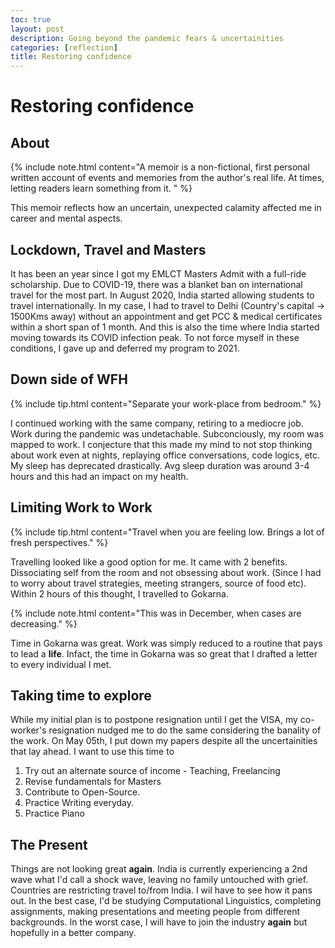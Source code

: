```yaml
---
toc: true
layout: post
description: Going beyond the pandemic fears & uncertainities
categories: [reflection]
title: Restoring confidence
---
```


# Restoring confidence

## About 

{% include note.html content="A memoir is a non-fictional, first personal written account of events and memories from the author's real life. At times, letting readers learn something from it.
" %}

This memoir reflects how an uncertain, unexpected calamity affected me in career and mental aspects.

## Lockdown, Travel and Masters

It has been an year since I got my EMLCT Masters Admit with a full-ride scholarship. Due to COVID-19, there was a blanket ban on international travel for the most part. In August 2020, India started allowing students to travel internationally. In my case, I had to travel to Delhi (Country's capital -> 1500Kms away) without an appointment and get PCC & medical certificates within a short span of 1 month. And this is also the time where India started moving towards its COVID infection peak. To not force myself in these conditions, I gave up and deferred my program to 2021.

## Down side of WFH

{% include tip.html content="Separate your work-place from bedroom." %}
<!-- Had a tough time dealing with toxicity & incompetence at work. -->

I continued working with the same company, retiring to a mediocre job. Work during the pandemic was undetachable. Subconciously, my room was mapped to work. I conjecture that this made my mind to not stop thinking about work even at nights, replaying office conversations, code logics, etc. My sleep has deprecated drastically. Avg sleep duration was around 3-4 hours and this had an impact on my health.

## Limiting Work to Work

{% include tip.html content="Travel when you are feeling low. Brings a lot of fresh perspectives." %}

Travelling looked like a good option for me. It came with 2 benefits. Dissociating self from the room and not obsessing about work. (Since I had to worry about travel strategies, meeting strangers, source of food etc). Within 2 hours of this thought, I travelled to Gokarna.

{% include note.html content="This was in December, when cases are decreasing." %}

Time in Gokarna was great. Work was simply reduced to a routine that pays to lead a __life__. Infact, the time in Gokarna was so great that I drafted a letter to every individual I met.

## Taking time to explore

While my initial plan is to postpone resignation until I get the VISA, my co-worker's resignation nudged me to do the same considering the banality of the work. On May 05th, I put down my papers despite all the uncertainities that lay ahead. I want to use this time to
1. Try out an alternate source of income - Teaching, Freelancing
2. Revise fundamentals for Masters
3. Contribute to Open-Source.
4. Practice Writing everyday.
5. Practice Piano

## The Present

Things are not looking great __again__. India is currently experiencing a 2nd wave what I'd call a shock wave, leaving no family untouched with grief. Countries are restricting travel to/from India. I wil have to see how it pans out. In the best case, I'd be studying Computational Linguistics, completing assignments, making presentations and meeting people from different backgrounds. In the worst case, I will have to join the industry __again__ but hopefully in a better company.